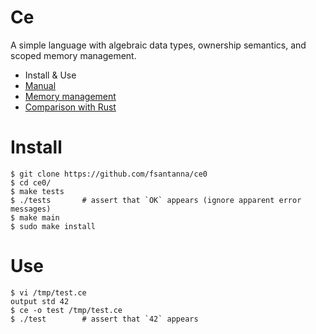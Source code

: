 # Ce

A simple language with algebraic data types, ownership semantics, and scoped
memory management.

- Install & Use
- [Manual](manual.md)
- [Memory management](memory.md)
- [Comparison with Rust](rust.md)

# Install

```
$ git clone https://github.com/fsantanna/ce0
$ cd ce0/
$ make tests
$ ./tests       # assert that `OK` appears (ignore apparent error messages)
$ make main
$ sudo make install
```

# Use

```
$ vi /tmp/test.ce
output std 42
$ ce -o test /tmp/test.ce
$ ./test        # assert that `42` appears
```

